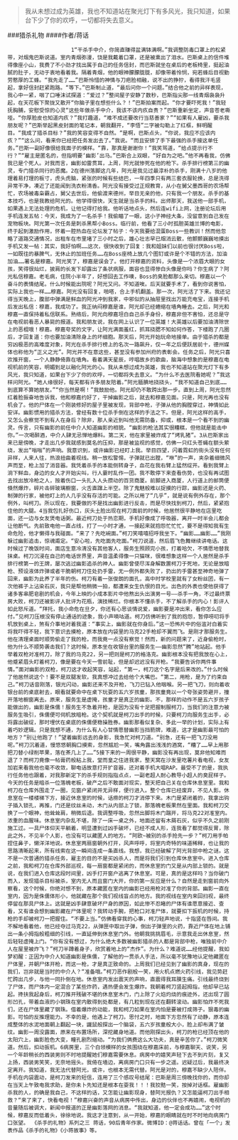 > 我从未想过成为英雄，我也不知道站在聚光灯下有多风光，我只知道，如果台下少了你的欢呼，一切都将失去意义。

###猎杀礼物
####作者/蒋话

						1“干杀手中介，你简直赚得盆满钵满啊。”我调整防毒口罩上的松紧带，对烟鬼巴斯说道。室内青烟弥漫，饶是我戴着口罩，还是被熏出了泪水。巴斯桌上的信件堆得像座小山，我费了不小劲才找出属于自己的任务信封，而巴斯就坐在桌后的老板椅里，挺起油腻的肚子，无动于衷地看着我。隔着青烟，他的眼神朦朦胧胧，却像带着怜悯，宛若蜂后目视勤劳憨厚的工蜂。“我先走了……”巴斯怜惜的神情与刀疤脸相融，说不出的狰狞，看得我汗毛竖起，拿好信封赶紧跑路。“等下。”巴斯制止道，“最后问你一个问题。”结合他之前的异样表现，我心中一紧，咽了口唾沫试探道：“爱过？”整间屋子安静了数秒，巴斯指尖那一线青烟袅袅升起，在天花板下聚拢又散开“你脑子里在想些什么？！”巴斯拍案而起。“你才要吓死我！”我轻抚胸脯，安慰受惊的心灵“这些年做杀手中介，我该不该内疚自责？”巴斯重新坐定，声音苍老嘶哑。“你厚脸皮也知道内疚？”我打趣道，“难不成还要改行当慈善家？”“如果有人雇凶，要杀我朋友呢？”巴斯举起黑皮封面的笔记本，朝我翻开，“李悟”二字被勾勒上了红框，鲜明醒目。“我成了猎杀目标？”我的笑容变得不自然。“是啊，巴斯点头，“你说，我应不应该内疚？”“这么问，看来你已经把任务发出去了。”我说。“而且安排了手下最强的杀手接这单任务。”巴斯一副好像很给我面子的模样。“靠，那真是谢谢你！”我笑骂道，“给点提示行不行？”“雇主是匿名的，但指明要‘幽影’出马。”巴斯合上双眼，“好自为之吧。”他不再看我，仿佛我已是个死人。对我而言，幽影如雷贯耳，上周，阿光就惨死在他的枪下。杀手排行榜第三的幽灵，专门猎杀同行的恶魔。2在德州落脚这几年，阿光是我见过最淳朴的杀手，刚满十八岁的他理着易打理的板寸，虎头虎脑，紧张的时候有些结巴，一年四季只有两三套衣服轮换，总是洗得异常干净，凑近了还能闻到洗衣粉清香。阿光没有接受过正规教育，从小在舅父墨西哥的农场帮忙，农场被毒枭霸占，舅父去世后，他偷渡来德州，举目无亲的他，只有我一个朋友。杀手的基本技巧，也是我教给阿光的。他学得很快，天生就是当杀手的料。出师那天，我送他一部手机，如果遇上无法处理的危机，让他记得打给我。他听话地点头，然后连wifi上网，注册论坛后用手机连发五帖：今天，我成为了一名杀手！我偷瞄了一眼，这小子神经大条，没留意到自己发在宠物板块。阿光第一次任务是刺杀黑帮小Boss。临行前，他看了三小时孤胆英雄兰博的电影，终于起到激励作用，怀着一腔热血在论坛发了帖子：今天我要给混蛋Boss一些教训！然而他忽略了道路交通情况，出租车在市里堵了三小时之后，雄心壮志早已烟消云散，他颤颤巍巍地摸出手机又发一帖：其实，我好怕啊……这次，很快收到了回复：我和姐妹们以前也很讨厌Boss啦，一如既往的暴脾气，无休止的加班任务……在Boss座椅上放几个图钉或许是个不错的方法，加油加油……署名是穆嘉。阿光笑了，穆嘉是误会了。他打开穆嘉的资料，头像是一个浓眉大眼的女孩，笑得很灿烂，披肩的长发下却露出了条状病服，面容也显得惨白头像是你吗？你生病了？阿光私信穆嘉。老毛病，住院小半年了，好想回去工作噢，Boss的臭脸都那么亲切。穆嘉以一个奋斗的表情结尾。什么时候能出院呢？阿光又问。不知道唉。后天就要手术了，看到你说害怕，实际上我也一样……穆嘉。阿光没有回复，啪嗒，合上手机翻盖。那一次，阿光活了下来。我还记得当天晚上，腹部中弹满是鲜血的阿光冲到我家，中邪似的从抽屉里找出万能充电宝，连接手机后发出私信：穆嘉，我成功了。我正纳闷穆嘉是谁，阿光却已经蜷缩在墙角睡去。之后，阿光和穆嘉一直保持着私信联系。熟络后，阿光向穆嘉坦白自己杀手身份，穆嘉非但不害怕，还总是守在电视前看恶人暴毙的报道。我和朋友说，我在网上认识了一位英雄！大英雄以后要加油清除世上的恶棍哦！穆嘉。穆嘉夸奖的文字，让阿光满面羞红，抓耳挠腮不知如何作答，下楼跑了几圈后，才回复道：你也要加油清除身上的坏细胞。那天后，阿光开始玩命地接单。由于猎杀的都是穷凶极恶的高难度对象，阿光在杀手排行榜上的名次一路飙升，仅一年之后便跃居前十，德州媒体也称他为“正义之光”。阿光并不在意这些，甚至没有参加州府的表彰会。任务之后，阿光只喜欢推开窗，一个人静静倚靠在墙角。看着满天星辰，哼唱故乡的歌曲，脑海中想象的是穆嘉在电视机前的笑容，明媚到足以融化阿光的心。我从未想过成为英雄，我也不知道站在聚光灯下有多风光，我只知道，如果台下少了你的欢呼，一切都将失去意义。“为什么不去医院看她呢？”我这样问阿光。“她人缘很好，每天都有许多朋友陪着。”阿光腼腆地挠挠头，“我不知道自己到底……到底算不算她朋友。”“你当然是啊！”我鼓励他。阿光却仍不敢跨出那一步。直到上周，阿光忽然红着脸振奋地告诉我，他和穆嘉约好了，干掉幽影之后，就去和穆嘉见面。只是，阿光再也没有机会了。他的尸体在一个刚装修好的屋子里被发现，背部中枪，子弹从他的胸膛穿过，神情如此安详。幽影惯用的猎杀方法，曾经有数十位杀手倒在这样的手法之下。但是，阿光这样的高手，又怎么会察觉不到有人在身后？除非，那人亲近到叫他无需防备，抑或，根本是一个看不到的幽灵。传言，只有幽影的前任中介人知道幽影的相貌。“幽影的枪法其实很糟糕，但他就是能击中你。”一次喝醉酒，中介人肆无忌惮地爆料。第二天，他在家里被炸成了“烤乳猪”。3从巴斯家出来已是傍晚，才走出几步我就感到莫名的压抑，那是被监视的感觉，仿佛一只红头苍蝇在额头萦绕，发出“嗡嗡”的声响。我意识到，或许幽影已经盯上我。举目四望，闪着霓虹的街头没有任何异样，人来人往，热浪扭曲着视线。稍一放松警惕，子弹就已出膛，“咻”的一声，夹杂着细微风声而至，枪上加了消音器。我凭着杀手的本能侧转身子，血花在我右臂上猛然绽开。看到我臂上淌下鲜血，身边的女人才开始尖叫，行人霎时乱作一团。我不敢停下来查看伤势，也没有再试图去找出放冷枪之人，按着伤口一头扎入人头攒动的百货商厦。前脚进入商厦，人行道上的邮筒便倏然爆炸，碎片击碎玻璃橱窗，火舌直蹿上半空。除了鬼魅般难以捉摸的行踪，幽影还是火药、制弹的行家，被他盯上的人几乎没有存活的可能。之所以用了“几乎”，就是说有例外存在，那个例外，叫柯刀。所以现在，我要做的不是找出幽影进行反击，而是尽快找到柯刀，然后，紧紧抱住他的大腿。4当我包扎好伤口，灰头土脸出现在柯刀面前的时候，他居然很平静地在店里吃面，还一边与女友煲电话粥。最近柯刀处于热恋期，手机好像成了呼吸器，离开一时半会儿都会让他断气。先前致电他一直占线，打了一小时才通，一接起来就抱怨忙忙忙，要不是得知我有生命危险，他才懒得与我碰面。“来了？先吃碗面。”柯刀笑嘻嘻招呼我坐下。“幽影……幽影……”我刚躲过幽影追击，惊魂甫定。“安心啦，先吃面先吃面。”柯刀说道，然后眉飞色舞继续讲电话。这时候过了晚饭时间，面店生意冷清没有其他客人，服务生照顾完小孩，打着哈欠，不情愿地替我抹桌。柯刀沉浸在自己的电话世界里，声音温柔得像一只猫咪，很难想象这样一个人居然是杀手排行榜第一的王牌，屡次逃过幽影追杀的神人。幽影曾使尽浑身解数置柯刀于死地，无论是放暗枪、预设液体炸弹或者干脆朝柯刀住处扔手雷，无一例外都失败了，扔出的手雷甚至神奇地弹了回来，幽影为此养了半年的伤。柯刀有着一张俊朗的面孔，高中时学校里就有了女粉丝团，有一次他裤子上沾染石灰，我只是帮他稍微一拍，都遭来女生仇恨的目光。出色的外表也使他获得了诸多客串肥皂剧的机会，今年上映的小成本影片中他熬出头出演男一号——杀手一角，不过最终票房大败，柯刀还被影评人批评为花瓶，演技稀烂。你根本不懂杀手，不了解杀手的内心！影评人如此怒斥道。“拜托，我小命危在旦夕，你还有心思谈情说爱，幽影要是冲出来，看你怎么应付。”见柯刀压根没有停止通话的迹象，我小声嘀咕道。柯刀仿佛听到了我的抱怨，暂停唠叨将手机放到桌上，煞有介事地对着我道：“事实上，幽影就在你身后。”这一恐怖片中的俗滥对白着实将我吓得不轻，我下意识去摸枪，原本放在内袋里的马克22手枪却不翼而飞。是刚才那服务生。他在清理桌面时顺势偷走了我的枪，而我竟一点没有察觉！然而，新的问题来了，近身偷枪时，他为什么不顺势袭击我们？这时候，原本坐在收银台里的服务生——幽影忽然“腾”地站起。他手举着双枪对准柯刀，除了我的马克22，另一把则是柯刀的格洛克。幽影根本没有把我放在心上，他蹙紧眉头盯着柯刀，像是要在今天一雪前耻，但是却迟迟没有开枪。“我要告诉你两件事情。”面对幽影的双枪，柯刀这才收起笑容，站起，“第一，柯刀这个名字是后来改的。”什么时候了他居然说这个！要不是双腿发软，我真想冲过去给他个大嘴巴。“第二，用枪，是为了约束自己。”柯刀话音刚落，银光闪动，幽影还来不及开枪，飞刀已钻入他咽喉。另一把飞刀，则向着收银台前的桌底射去，眼看就要命中在桌下玩耍的五六岁孩童，那孩童竟以一个夸张姿势避开，撞开落地橱窗离去。原来，服务生是虚掩，孩童才是真正的幽影。不，那样的动作不是五六岁孩子能做出的，幽影是侏儒！服务生不急着开枪，是因为没有十足把握制服柯刀，当我们的注意力被服务生吸引，侏儒便可伺机放暗枪。这个契机就是柯刀出手的时候，只要柯刀向服务生出手，必将露出破绽，那时埋伏在桌底的侏儒便稳操胜券。幽影那看似复杂、多此一举的计划，实际上有着巧妙逻辑。只是我想不通，为什么有人心甘情愿替幽影当挡箭牌，难道，这才是幽影最可怕的地方？“别让他跑了！”望着幽影远去的身影，我急忙对柯刀道。“别急，还有一把飞刀没用呢。”柯刀沉着道，慢悠悠朝胸口摸索，忽然尴尬一笑，嘴角露出浅浅的酒窝，“糟了……早上用那把刀替小绿削苹果，落在茶几上了……”5接下来的一周很平静，幽影没有再出现，莫非他知难而退了？而柯刀竟像一帖膏药般粘上我，堂而皇之住进我家，整天窝在沙发里吃薯片看电视，女友加岩来看我他也毫不收敛，聊电话故意打开扩音器，还对着手机大唱RAP。最受不了的是，我执行任务他也跟着，对我那新定下的杀手规则指指点点，一副老超人耐心教导小超人的臭屁样子。今天的任务是暗杀一位落魄老板，破产之后不敢面对现实，整天把自己关在仓库休息室里。我和柯刀在仓库外围走了一圈，见窗户紧闭并无异样，便行进入。整个仓库已经废弃，不见人影。休息室在一楼楼梯下方，接近休息室的时候，话痨的柯刀才消停下来。木门是紧闭着的，我拿出钩子插入锁孔，再推，门还是纹丝未动，木门从内部上了锁，那落魄老板果然在里面。我和柯刀交换了一个眼神，他耸耸肩，稍微后退。我调整呼吸，忽然出脚将木门踹开，将马克22对准室内。浓重的血腥味。休息室内杂乱不堪，除了一床一桌之外，地面还留有木屑石灰，似乎不久之前刚施工过。一具尸体仰天平躺着，明显遭到过凶手破坏，已经不成人形，连我看了都觉得反胃，除此之外，不见半个人影，也没有可以藏匿人的地方。“阿欧~被别的杀手抢先一步？”柯刀用手帕捏住鼻子，懒洋洋地说。休息室两扇窗朝外打开，风声呼呼，将室内奇特的味道稀释，也让我的思路清晰起来，所有线索在这一瞬间连成一条直线。我想，我已经破解了阿光背部中枪之谜。这不是一次普通的猎杀任务，雇主的目的不是买凶杀人，而是将我们引到仓库休息室中。进入仓库之前，我和柯刀在仓库外部巡视，每一扇窗都是紧闭的，而休息室的门又是从内部上锁的。就是说，在我们进入仓库这段时间里，凶手打开窗户逃离了休息室。可是，真的是这样吗？当你破门而入，发现猎杀目标被杀，室内无人而且窗门大开，你的第一反应是什么？自然是走到窗前向外察看，这个时候，你绝对想不到，原本藏匿在室内的幽影已经用枪对准了你的背部。幽影一直在室内，因为是侏儒体形小，他就藏在那个我们视线盲点的地方。我的视线在室内来回扫视，最终停留在那具尸体上。这就是凶手肆意破坏尸身的原因，如此惨不忍睹的尸体有谁愿意接近、查看，又有谁会想到幽影藏在尸体里呢？我转动手腕，把枪口对准尸体，就要扣下扳机的时候，持枪的手却被柯刀一把握住。“不要上当。”仿佛看穿我的心事，柯刀轻声地说，十指竖在唇间。我不解地看着他，他已经夺过马克22，从弹匣中取出子弹，倒出子弹里的火药，靠近尸体在地上铺出一条小拇指般粗细的引线，一直延伸到休息室门外。他朝我挑挑眉毛，示意我走出休息室，然后轻轻虚掩上门。“你有没有想过，为什么绝大多数被幽影猎杀的人都是背部中枪，唯独前中介人在屋里被炸飞？”柯刀半蹲着身子，欣赏着地上的“杰作”。为什么？难道说……经他提醒，我如梦初醒：正因为中介人知道幽影是侏儒，了解他的一贯杀人手法，所以毫不犹豫地认定他藏匿在尸体里，并朝尸体开枪，而这一枪，才是真正致命的。上周我们已经见到了幽影的真身，现在的我们，岂非就是当时的中介人？“准备哦。”柯刀恶作剧般一笑，用火机点燃火药引线，我见势赶忙跨出几步，与他一同扑倒在地。休息室内发出震天的声响，直震得我耳膜生痛。引线最终烧到了尸体，而尸体内一定混合了某些炸药，遇热便会发生爆炸。我朝着柯刀竖起拇指，他却早已站起。搀扶我起身后，柯刀推开残破不堪的休息室木门，门上除了火焰灼烧的痕迹外，还出现了圆形凹孔，带着血液的小钢珠在室内散得到处都是，有几粒到现在还在翻转滚动。幽影怕炸不死我们，还在尸体里藏了钢珠。借着爆炸的动能，我和柯刀如果在室内怕是要被打成筛子。狠毒的幽影。可怕的反推理能力。不幸的是，他遇上了柯刀。思忖之时，地面下方忽然有了动静，原本连成整体的水泥地面朝上翻起一块，鼹鼠般探出一个脑袋，五六岁孩童般大小，脸上却布满了皱纹。幽影一周没露面，原来在布置场所，深挖藏身地道。而他刚探出头，柯刀的枪已经顶在他的太阳穴上，幽影脸色大变，瞳孔剧烈缩动。“为我们俩费这么大功夫，真是辛苦你了。”柯刀微笑道。然后，扣动扳机。6病房里，三个白领模样的女孩围绕在穆嘉床前，与穆嘉聊天、说笑，另一个年龄稍长的西装男则不时地提醒她们穆嘉需要休息。病房中的嬉笑声轻下去不到片刻，复又上扬，西装男笑笑，无奈地摇头。我倚在墙边，离病房门口只有一步之遥。迟疑过后，我最终决定离开。我知道，我无法代替阿光，或许，也根本无需代替。阿光是对的，穆嘉不缺少人陪伴。手机在内袋震动，是柯刀发来的短信，连用了三个感叹号结尾：巴斯是周三傍晚找你的，而你却在当天上午致电我求助，是你未卜先知还是根本在耍我！！！我狡黠一笑，按掉对话框。雇幽影杀我的人，的确是我自己，不这样的话，又怎能让幽影现身，替阿光报仇？又怎能逼柯刀出手相救？“来了来了，快看电视！”穆嘉兴奋的声音从病房中传出，身边的伙伴也不再嬉闹，电视机的音量随后被调大，新闻中报道的正是幽影落网的消息。“我就知道，他一定会成功……”这个时候，穆嘉反而低着头，徐徐地说。我这才注意到，从一开始，穆嘉的眼睛就在时不时地向病房门口张望。 《杀手的礼物》系列之三 蒋话，90后青年作家。微博ID：@蒋话话。曾在「一个」发表作品《杀手的礼物》《小蒋故事》等。 